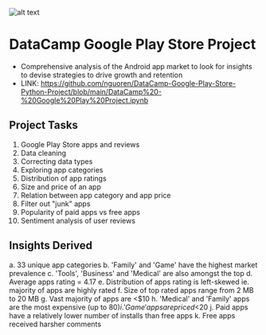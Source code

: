 ![alt text](https://i.imgur.com/mhY2wRL.png)
# DataCamp Google Play Store Project
- Comprehensive analysis of the Android app market to look for insights to devise strategies to drive growth and retention
- LINK: https://github.com/nguoren/DataCamp-Google-Play-Store-Python-Project/blob/main/DataCamp%20-%20Google%20Play%20Project.ipynb

## Project Tasks
1. Google Play Store apps and reviews
2. Data cleaning
3. Correcting data types
4. Exploring app categories
5. Distribution of app ratings
6. Size and price of an app
7. Relation between app category and app price
8. Filter out "junk" apps
9. Popularity of paid apps vs free apps
10. Sentiment analysis of user reviews

## Insights Derived
a. 33 unique app categories
b. 'Family' and 'Game' have the highest market prevalence
c. 'Tools', 'Business' and 'Medical' are also amongst the top
d. Average apps rating = 4.17
e. Distribution of apps rating is left-skewed ie. majority of apps are highly rated
f. Size of top rated apps range from 2 MB to 20 MB
g. Vast majority of apps are <$10
h. 'Medical' and 'Family' apps are the most expensive (up to $80)
i. 'Game' apps are priced <$20
j. Paid apps have a relatively lower number of installs than free apps
k. Free apps received harsher comments

